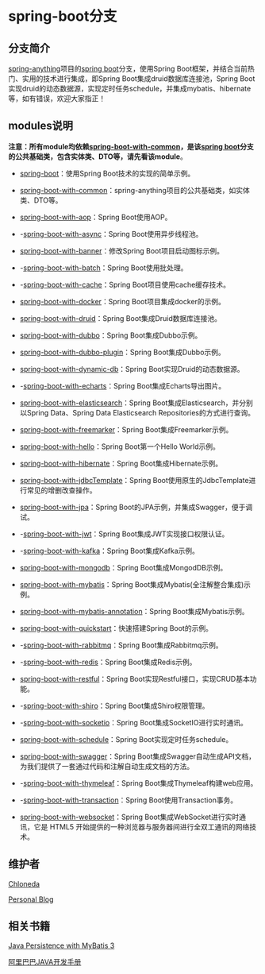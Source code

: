 # spring-boot分支

## 分支简介
[spring-anything](https://github.com/chloneda/spring-anything)项目的[spring boot](https://github.com/chloneda/spring-anything/tree/spring-boot)分支，使用Spring Boot框架，并结合当前热门、实用的技术进行集成，即Spring Boot集成druid数据库连接池，Spring Boot实现druid的动态数据源，实现定时任务schedule，并集成mybatis、hibernate等，如有错误，欢迎大家指正！


## modules说明

**注意：所有module均依赖[spring-boot-with-common](https://github.com/chloneda/spring-anything/tree/spring-boot/spring-boot-with-common)，是该[spring boot](https://github.com/chloneda/spring-anything/tree/spring-boot)分支的公共基础类，包含实体类、DTO等，请先看该module**。

- [spring-boot](https://github.com/chloneda/spring-anything/tree/spring-boot/spring-boot)：使用Spring Boot技术的实现的简单示例。

- [spring-boot-with-common](https://github.com/chloneda/spring-anything/tree/spring-boot/spring-boot-with-common)：spring-anything项目的公共基础类，如实体类、DTO等。

- [spring-boot-with-aop](https://github.com/chloneda/spring-anything/tree/spring-boot/spring-boot-with-aop)：Spring Boot使用AOP。

- -[spring-boot-with-async](https://github.com/chloneda/spring-anything/tree/spring-boot/spring-boot-with-async)：Spring Boot使用异步线程池。

- [spring-boot-with-banner](https://github.com/chloneda/spring-anything/tree/spring-boot/spring-boot-with-banner)：修改Spring Boot项目启动图标示例。

- -[spring-boot-with-batch](https://github.com/chloneda/spring-anything/tree/spring-boot/spring-boot-with-batch)：Spring Boot使用批处理。

- -[spring-boot-with-cache](https://github.com/chloneda/spring-anything/tree/spring-boot/spring-boot-with-cache)：Spring Boot项目使用cache缓存技术。

- [spring-boot-with-docker](https://github.com/chloneda/spring-anything/tree/spring-boot/spring-boot-with-docker)：Spring Boot项目集成docker的示例。

- [spring-boot-with-druid](https://github.com/chloneda/spring-anything/tree/spring-boot/spring-boot-with-druid)：Spring Boot集成Druid数据库连接池。

- [spring-boot-with-dubbo](https://github.com/chloneda/spring-anything/tree/spring-boot/spring-boot-with-dubbo)：Spring Boot集成Dubbo示例。

- [spring-boot-with-dubbo-plugin](https://github.com/chloneda/spring-anything/tree/spring-boot/spring-boot-with-dubbo-plugin)：Spring Boot集成Dubbo示例。

- [spring-boot-with-dynamic-db](https://github.com/chloneda/spring-anything/tree/spring-boot/spring-boot-with-dynamic-db)：Spring Boot实现Druid的动态数据源。

- -[spring-boot-with-echarts](https://github.com/chloneda/spring-anything/tree/spring-boot/spring-boot-with-echarts)：Spring Boot集成Echarts导出图片。

- [spring-boot-with-elasticsearch](https://github.com/chloneda/spring-anything/tree/spring-boot/spring-boot-with-elasticsearch)：Spring Boot集成Elasticsearch，并分别以Spring Data、Spring Data Elasticsearch Repositories的方式进行查询。

- [spring-boot-with-freemarker](https://github.com/chloneda/spring-anything/tree/spring-boot/spring-boot-with-freemarker)：Spring Boot集成Freemarker示例。

- [spring-boot-with-hello](https://github.com/chloneda/spring-anything/tree/spring-boot/spring-boot-with-hello)：Spring Boot第一个Hello World示例。

- [spring-boot-with-hibernate](https://github.com/chloneda/spring-anything/tree/spring-boot/spring-boot-with-hibernate)：Spring Boot集成Hibernate示例。

- [spring-boot-with-jdbcTemplate](https://github.com/chloneda/spring-anything/tree/spring-boot/spring-boot-with-jdbcTemplate)：Spring Boot使用原生的JdbcTemplate进行常见的增删改查操作。

- [spring-boot-with-jpa](https://github.com/chloneda/spring-anything/tree/spring-boot/spring-boot-with-jpa)：Spring Boot的JPA示例，并集成Swagger，便于调试。

- -[spring-boot-with-jwt](https://github.com/chloneda/spring-anything/tree/spring-boot/spring-boot-with-jwt)：Spring Boot集成JWT实现接口权限认证。

- -[spring-boot-with-kafka](https://github.com/chloneda/spring-anything/tree/spring-boot/spring-boot-with-kafka)：Spring Boot集成Kafka示例。

- [spring-boot-with-mongodb](https://github.com/chloneda/spring-anything/tree/spring-boot/spring-boot-with-mongodb)：Spring Boot集成MongodDB示例。

- [spring-boot-with-mybatis](https://github.com/chloneda/spring-anything/tree/spring-boot/spring-boot-with-mybatis)：Spring Boot集成Mybatis(全注解整合集成)示例。

- [spring-boot-with-mybatis-annotation](https://github.com/chloneda/spring-anything/tree/spring-boot/spring-boot-with-mybatis-annotation)：Spring Boot集成Mybatis示例。

- [spring-boot-with-quickstart](https://github.com/chloneda/spring-anything/tree/spring-boot/spring-boot-with-quickstart)：快速搭建Spring Boot的示例。

- -[spring-boot-with-rabbitmq](https://github.com/chloneda/spring-anything/tree/spring-boot/spring-boot-with-rabbitmq)：Spring Boot集成Rabbitmq示例。

- -[spring-boot-with-redis](https://github.com/chloneda/spring-anything/tree/spring-boot/spring-boot-with-redis)：Spring Boot集成Redis示例。

- [spring-boot-with-restful](https://github.com/chloneda/spring-anything/tree/spring-boot/spring-boot-with-restful)：Spring Boot实现Restful接口，实现CRUD基本功能。

- -[spring-boot-with-shiro](https://github.com/chloneda/spring-anything/tree/spring-boot/spring-boot-with-shiro)：Spring Boot集成Shiro权限管理。

- -[spring-boot-with-socketio](https://github.com/chloneda/spring-anything/tree/spring-boot/spring-boot-with-socketio)：Spring Boot集成SocketIO进行实时通讯。

- [spring-boot-with-schedule](https://github.com/chloneda/spring-anything/tree/spring-boot/spring-boot-with-schedule)：Spring Boot实现定时任务schedule。

- [spring-boot-with-swagger](https://github.com/chloneda/spring-anything/tree/spring-boot/spring-boot-with-swagger)：Spring Boot集成Swagger自动生成API文档，为我们提供了一套通过代码和注解自动生成文档的方法。

- -[spring-boot-with-thymeleaf](https://github.com/chloneda/spring-anything/tree/spring-boot/spring-boot-with-thymeleaf)：Spring Boot集成Thymeleaf构建web应用。

- -[spring-boot-with-transaction](https://github.com/chloneda/spring-anything/tree/spring-boot/spring-boot-with-transaction)：Spring Boot使用Transaction事务。

- [spring-boot-with-websocket](https://github.com/chloneda/spring-anything/tree/spring-boot/spring-boot-with-websocket)：Spring Boot集成WebSocket进行实时通讯，它是 HTML5 开始提供的一种浏览器与服务器间进行全双工通讯的网络技术。


## 维护者
[Chloneda](https://github.com/chloneda/)

[Personal Blog](https://chloneda.github.io/)


## 相关书籍
[Java Persistence with MyBatis 3](https://github.com/chloneda/spring-anything/blob/master/resources/Java%20Persistence%20with%20MyBatis%203.pdf)

[阿里巴巴JAVA开发手册](https://github.com/chloneda/spring-anything/blob/master/resources/%E9%98%BF%E9%87%8C%E5%B7%B4%E5%B7%B4JAVA%E5%BC%80%E5%8F%91%E6%89%8B%E5%86%8C.pdf)


